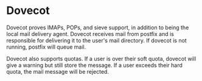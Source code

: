 # Dovecot

Dovecot proves IMAPs, POPs, and sieve support, in addition to being the local mail delivery agent. Dovecot receives mail from postfix and is responsible for delivering it to the user's mail directory. If dovecot is not running, postfix will queue mail.

Dovecot also supports quotas. If a user is over their soft quota, dovecot will give a warning but still store the message. If a user exceeds their hard quota, the mail message will be rejected.


